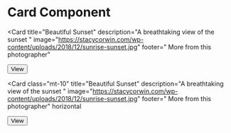 # Card Component



<Card 
  title="Beautiful Sunset" 
  description="A breathtaking view of the sunset " 
  image="https://stacycorwin.com/wp-content/uploads/2018/12/sunrise-sunset.jpg" 
  footer=" More from this photographer"
>
<Button variant="shadow">
View
</Button>
</Card>

</br>

<Card 
class="mt-10"
  title="Beautiful Sunset" 
  description="A breathtaking view of the sunset " 
  image="https://stacycorwin.com/wp-content/uploads/2018/12/sunrise-sunset.jpg" 
  footer=" More from this photographer"
  horizontal
>
<Button variant="shadow">
View
</Button>
</Card>